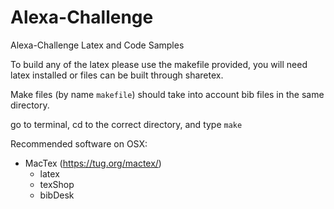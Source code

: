 # Alexa-Challenge
Alexa-Challenge Latex and Code Samples

To build any of the latex please use the makefile provided, you will need latex installed or files can be built through sharetex.

Make files (by name `makefile`) should take into account bib files in the same directory.

go to terminal, cd to the correct directory, and type `make`

Recommended software on OSX:
  - MacTex (https://tug.org/mactex/)
    - latex
    - texShop
    - bibDesk
